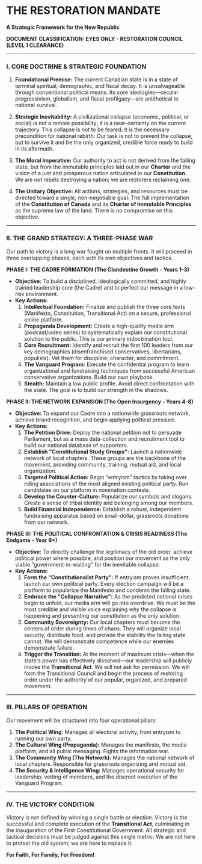 # THE RESTORATION MANDATE
**A Strategic Framework for the New Republic**

**DOCUMENT CLASSIFICATION: EYES ONLY - RESTORATION COUNCIL (LEVEL 1 CLEARANCE)**

---

### I. CORE DOCTRINE & STRATEGIC FOUNDATION

1.  **Foundational Premise:** The current Canadian state is in a state of terminal spiritual, demographic, and fiscal decay. It is unsalvageable through conventional political means. Its core ideologies—secular progressivism, globalism, and fiscal profligacy—are antithetical to national survival.

2.  **Strategic Inevitability:** A civilizational collapse (economic, political, or social) is not a remote possibility; it is a near-certainty on the current trajectory. This collapse is not to be feared; it is the necessary precondition for national rebirth. Our task is not to prevent the collapse, but to survive it and be the only organized, credible force ready to build in its aftermath.

3.  **The Moral Imperative:** Our authority to act is not derived from the failing state, but from the immutable principles laid out in our **Charter** and the vision of a just and prosperous nation articulated in our **Constitution**. We are not rebels destroying a nation; we are restorers reclaiming one.

4.  **The Unitary Objective:** All actions, strategies, and resources must be directed toward a single, non-negotiable goal: The full implementation of the **Constitution of Canada** and its **Charter of Immutable Principles** as the supreme law of the land. There is no compromise on this objective.

---

### II. THE GRAND STRATEGY: A THREE-PHASE WAR

Our path to victory is a long war fought on multiple fronts. It will proceed in three overlapping phases, each with its own objectives and tactics.

**PHASE I: THE CADRE FORMATION (The Clandestine Growth - Years 1-3)**

*   **Objective:** To build a disciplined, ideologically committed, and highly trained leadership core (the Cadre) and to perfect our message in a low-risk environment.
*   **Key Actions:**
    1.  **Intellectual Foundation:** Finalize and publish the three core texts (Manifesto, Constitution, Transitional Act) on a secure, professional online platform.
    2.  **Propaganda Development:** Create a high-quality media arm (podcast/video series) to systematically explain our constitutional solution to the public. This is our primary indoctrination tool.
    3.  **Core Recruitment:** Identify and recruit the first 100 leaders from our key demographics (disenfranchised conservatives, libertarians, populists). Vet them for discipline, character, and commitment.
    4.  **The Vanguard Program:** Execute the confidential program to learn organizational and fundraising techniques from successful American conservative organizations. Build our own playbook.
    5.  **Stealth:** Maintain a low public profile. Avoid direct confrontation with the state. The goal is to build our strength in the shadows.

**PHASE II: THE NETWORK EXPANSION (The Open Insurgency - Years 4-8)**

*   **Objective:** To expand our Cadre into a nationwide grassroots network, achieve brand recognition, and begin applying political pressure.
*   **Key Actions:**
    1.  **The Petition Drive:** Deploy the national petition not to persuade Parliament, but as a mass data-collection and recruitment tool to build our national database of supporters.
    2.  **Establish "Constitutional Study Groups":** Launch a nationwide network of local chapters. These groups are the backbone of the movement, providing community, training, mutual aid, and local organization.
    3.  **Targeted Political Action:** Begin "entryism" tactics by taking over riding associations of the most aligned existing political party. Run candidates on our platform in nomination contests.
    4.  **Develop the Counter-Culture:** Popularize our symbols and slogans. Create a sense of tribal identity and belonging among our members.
    5.  **Build Financial Independence:** Establish a robust, independent fundraising apparatus based on small-dollar, grassroots donations from our network.

**PHASE III: THE POLITICAL CONFRONTATION & CRISIS READINESS (The Endgame - Year 9+)**

*   **Objective:** To directly challenge the legitimacy of the old order, achieve political power where possible, and position our movement as the only viable "government-in-waiting" for the inevitable collapse.
*   **Key Actions:**
    1.  **Form the "Constitutionalist Party":** If entryism proves insufficient, launch our own political party. Every election campaign will be a platform to popularize the Manifesto and condemn the failing state.
    2.  **Embrace the "Collapse Narrative":** As the predicted national crises begin to unfold, our media arm will go into overdrive. We must be the most credible and visible voice explaining *why* the collapse is happening and presenting our constitution as the *only* solution.
    3.  **Community Sovereignty:** Our local chapters must become the centers of order during times of chaos. They will organize local security, distribute food, and provide the stability the failing state cannot. We will demonstrate competence while our enemies demonstrate failure.
    4.  **Trigger the Transition:** At the moment of maximum crisis—when the state's power has effectively dissolved—our leadership will publicly invoke the **Transitional Act**. We will not ask for permission. We will form the Transitional Council and begin the process of restoring order under the authority of our popular, organized, and prepared movement.

---

### III. PILLARS OF OPERATION

Our movement will be structured into four operational pillars:

1.  **The Political Wing:** Manages all electoral activity, from entryism to running our own party.
2.  **The Cultural Wing (Propaganda):** Manages the manifesto, the media platform, and all public messaging. Fights the information war.
3.  **The Community Wing (The Network):** Manages the national network of local chapters. Responsible for grassroots organizing and mutual aid.
4.  **The Security & Intelligence Wing:** Manages operational security for leadership, vetting of members, and the discreet execution of the Vanguard Program.

---

### IV. THE VICTORY CONDITION

Victory is not defined by winning a single battle or election. Victory is the successful and complete execution of the **Transitional Act**, culminating in the inauguration of the First Constitutional Government. All strategic and tactical decisions must be judged against this single metric. We are not here to protest the old system; we are here to replace it.

**For Faith, For Family, For Freedom!**
